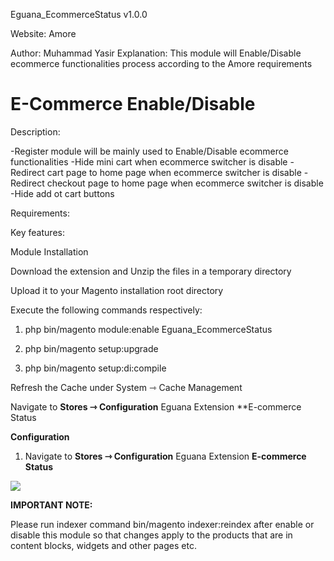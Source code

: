 Eguana_EcommerceStatus v1.0.0

Website: Amore

Author: Muhammad Yasir 
Explanation: This module will Enable/Disable ecommerce functionalities process according to the Amore requirements

# E-Commerce Enable/Disable

Description:

-Register module will be mainly used to Enable/Disable ecommerce functionalities
-Hide mini cart when ecommerce switcher is disable
-Redirect cart page to home page when ecommerce switcher is disable
-Redirect checkout page to home page when ecommerce switcher is disable
-Hide add ot cart buttons


Requirements:

Key features:

Module Installation

Download the extension and Unzip the files in a temporary directory

Upload it to your Magento installation root directory

Execute the following commands respectively:

1.  php bin/magento module:enable Eguana_EcommerceStatus

2.  php bin/magento setup:upgrade

3.  php bin/magento setup:di:compile

Refresh the Cache under System ⇾ Cache Management

Navigate to **Stores ⇾ Configuration** Eguana Extension **E-commerce Status


**Configuration**

1. Navigate to **Stores ⇾ Configuration** Eguana Extension  **E-commerce Status**


![](https://i.ibb.co/Bs2pmMk/Screenshot-2.png)

**IMPORTANT NOTE:**

Please run indexer command bin/magento indexer:reindex after enable or disable this module so that changes apply to
the products that are in content blocks, widgets and other pages etc.
